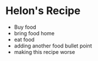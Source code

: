 # Helon's Recipe

- Buy food
- bring food home
- eat food
- adding another food bullet point
- making this recipe worse
